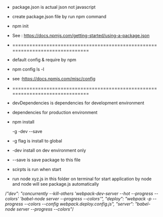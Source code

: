 - package.json is actual json not javascript
- create package.json file by run npm command
- npm init
- See : <https://docs.npmjs.com/getting-started/using-a-package.json>
- ==============================================================================
- default config & require by npm
- npm config ls -l
- see :<https://docs.npmjs.com/misc/config>
- ==============================================================================
- devDependencies is dependencies for development environment
- dependencies for production environment
- npm install

  <packagename> -g -dev --save</packagename>

- -g flag is install to global

- -dev install on dev environment only
- --save is save package to this file
- scirpts is run when start
- run node xyz.js in this folder on terminal for start application by node and node will see package.js automatically



/*"dev": "concurrently --kill-others 'webpack-dev-server --hot --progress --colors' 'babel-node server --progress --colors'",
"deploy": "webpack -p --progress --colors --config webpack.deploy.config.js",
"server": "babel-node server --progress --colors"*/
